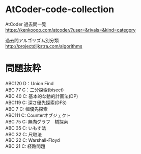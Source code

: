 # AtCoder-code-collection

AtCoder 過去問一覧   
https://kenkoooo.com/atcoder/?user=&rivals=&kind=category

過去問アルゴリズム別分類   
http://projectdijkstra.com/algorithms

# 問題抜粋
ABC120 D：Union Find  
ABC 77 C：二分探索(bisect)  
ABC 40 C: 基本的な動的計画法(DP)  
ABC119 C: 深さ優先探索(DFS)  
ABC  7 C: 幅優先探索  
ABC111 C: Counterオブジェクト  
ABC 75 C: 無向グラフ　橋探索  
ABC 35 C: いもす法  
ABC 32 C: 尺取法  
ABC 22 C: Warshall-Floyd  
ABC 21 C: 経路問題  


